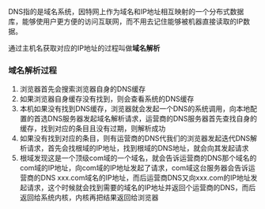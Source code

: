 DNS指的是域名系统，因特网上作为域名和IP地址相互映射的一个分布式数据库，能够使用户更方便的访问互联网，而不用去记住能够被机器直接读取的IP数据。

通过主机名获取对应的IP地址的过程叫做**域名解析**

###  域名解析过程

1. 浏览器首先会搜索浏览器自身的DNS缓存
2. 如果浏览器自身缓存没有找到，则会查看系统的DNS缓存
3. 本机如果没有找到DNS缓存，浏览器就会发起一个DNS的系统调用，向本地配置的首选DNS服务器发起域名解析请求，运营商的DNS服务器首先查找自身的缓存，找到对应的条目且没有过期，则解析成功
4. 如果没有找到对应的条目，则有运营商的DNS代我们的浏览器发起迭代DNS解析请求，首先会找根域的IP地址，找到根域的DNS地址，就会向其发起请求
5. 根域发现这是一个顶级com域的一个域名，就会告诉运营商的DNS那个域名的com域的IP地址，向com域的IP地址发起了请求，com域这台服务器会告诉运营商的DNS xxx.com域名的IP地址，而后运营商DNS又向xxx.com的IP地址发起请求，这个时候就会找到需要的域名的IP地址并返回个运营商的DNS，而后返回给系统内核，内核再把结果返回给浏览器